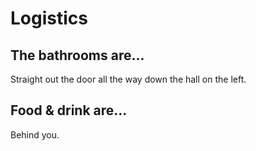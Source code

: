 # Logistics


## The bathrooms are...

Straight out the door all the way down the hall on the left.


## Food & drink are...

Behind you.
